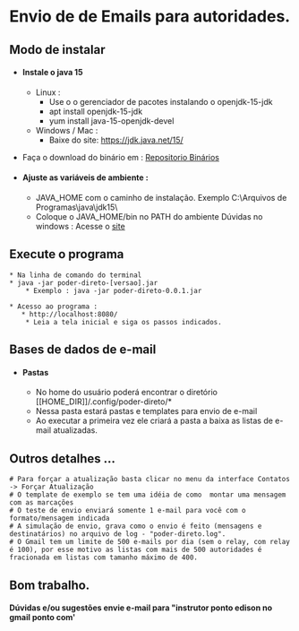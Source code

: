 # Envio de de Emails para autoridades.

## Modo de instalar

* #### Instale o java 15
  
    *    Linux :
            * Use o o gerenciador de pacotes instalando o openjdk-15-jdk
            - apt install openjdk-15-jdk
            - yum install java-15-openjdk-devel
    *    Windows / Mac :
            * Baixe do site: https://jdk.java.net/15/
    
* Faça o download do binário em : [Repositorio Binários](https://1drv.ms/u/s!Asl9Qoe_F0_VpektLMAC0qh5_1T_3w?e=nEzSwy)
    
* #### Ajuste as variáveis de ambiente :
  
    * JAVA_HOME com o caminho de instalação. Exemplo C:\Arquivos de Programas\java\jdk15\
    * Coloque o JAVA_HOME/bin no PATH do ambiente
        Dúvidas no windows : Acesse o [site](https://confluence.atlassian.com/confbr1/configurando-a-variavel-java_home-no-windows-933709538.html) 
      
## Execute o programa
  
    * Na linha de comando do terminal 
    * java -jar poder-direto-[versao].jar 
        * Exemplo : java -jar poder-direto-0.0.1.jar 
    
    * Acesso ao programa :
       * http://localhost:8080/
        * Leia a tela inicial e siga os passos indicados.

## Bases de dados de e-mail 
    
* #### Pastas
  
    * No home do usuário poderá encontrar o diretório [[HOME_DIR]]/.config/poder-direto/*
    * Nessa pasta estará pastas e templates para envio de e-mail
    * Ao executar a primeira vez ele criará a pasta a baixa as listas de e-mail atualizadas.
    
## Outros detalhes ...
  
    # Para forçar a atualização basta clicar no menu da interface Contatos -> Forçar Atualização
    # O template de exemplo se tem uma idéia de como  montar uma mensagem com as marcações
    # O teste de envio enviará somente 1 e-mail para você com o formato/mensagem indicada
    # A simulação de envio, grava como o envio é feito (mensagens e destinatários) no arquivo de log - "poder-direto.log".
    # O Gmail tem um limite de 500 e-mails por dia (sem o relay, com relay é 100), por esse motivo as listas com mais de 500 autoridades é fracionada em listas com tamanho máximo de 400. 

## Bom trabalho.
      
#### Dúvidas e/ou sugestões envie e-mail para "instrutor ponto edison no gmail ponto com'
    